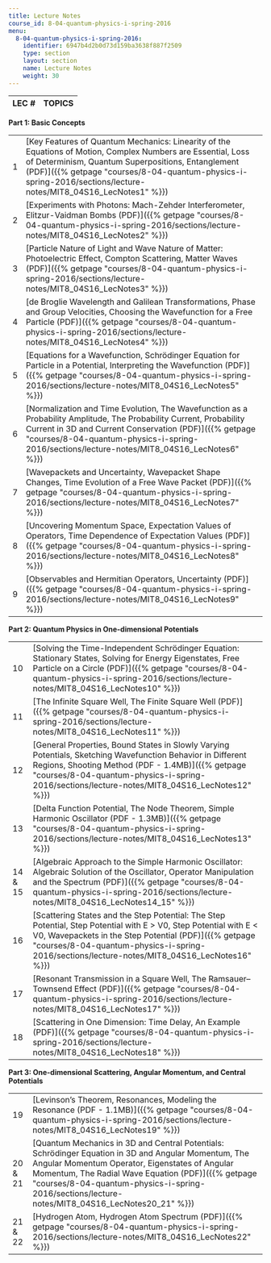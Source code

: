 ```yaml
---
title: Lecture Notes
course_id: 8-04-quantum-physics-i-spring-2016
menu:
  8-04-quantum-physics-i-spring-2016:
    identifier: 6947b4d2b0d73d159ba3638f887f2509
    type: section
    layout: section
    name: Lecture Notes
    weight: 30
---
```

| LEC # | TOPICS |
| --- | --- |

**Part 1: Basic Concepts**

| | |
| --- | --- |
| 1 | [Key Features of Quantum Mechanics: Linearity of the Equations of Motion, Complex Numbers are Essential, Loss of Determinism, Quantum Superpositions, Entanglement (PDF)]({{% getpage "courses/8-04-quantum-physics-i-spring-2016/sections/lecture-notes/MIT8_04S16_LecNotes1" %}}) |
| 2 | [Experiments with Photons: Mach-Zehder Interferometer, Elitzur-Vaidman Bombs (PDF)]({{% getpage "courses/8-04-quantum-physics-i-spring-2016/sections/lecture-notes/MIT8_04S16_LecNotes2" %}}) |
| 3 | [Particle Nature of Light and Wave Nature of Matter: Photoelectric Effect, Compton Scattering, Matter Waves (PDF)]({{% getpage "courses/8-04-quantum-physics-i-spring-2016/sections/lecture-notes/MIT8_04S16_LecNotes3" %}}) |
| 4 | [de Broglie Wavelength and Galilean Transformations, Phase and Group Velocities, Choosing the Wavefunction for a Free Particle (PDF)]({{% getpage "courses/8-04-quantum-physics-i-spring-2016/sections/lecture-notes/MIT8_04S16_LecNotes4" %}}) |
| 5 | [Equations for a Wavefunction, Schrödinger Equation for Particle in a Potential, Interpreting the Wavefunction (PDF)]({{% getpage "courses/8-04-quantum-physics-i-spring-2016/sections/lecture-notes/MIT8_04S16_LecNotes5" %}}) |
| 6 | [Normalization and Time Evolution, The Wavefunction as a Probability Amplitude, The Probability Current, Probability Current in 3D and Current Conservation (PDF)]({{% getpage "courses/8-04-quantum-physics-i-spring-2016/sections/lecture-notes/MIT8_04S16_LecNotes6" %}}) |
| 7 | [Wavepackets and Uncertainty, Wavepacket Shape Changes, Time Evolution of a Free Wave Packet (PDF)]({{% getpage "courses/8-04-quantum-physics-i-spring-2016/sections/lecture-notes/MIT8_04S16_LecNotes7" %}}) |
| 8 | [Uncovering Momentum Space, Expectation Values of Operators, Time Dependence of Expectation Values (PDF)]({{% getpage "courses/8-04-quantum-physics-i-spring-2016/sections/lecture-notes/MIT8_04S16_LecNotes8" %}}) |
| 9 | [Observables and Hermitian Operators, Uncertainty (PDF)]({{% getpage "courses/8-04-quantum-physics-i-spring-2016/sections/lecture-notes/MIT8_04S16_LecNotes9" %}}) |

**Part 2: Quantum Physics in One-dimensional Potentials**

| | |
| --- | --- |
| 10 | [Solving the Time-Independent Schrödinger Equation: Stationary States, Solving for Energy Eigenstates, Free Particle on a Circle (PDF)]({{% getpage "courses/8-04-quantum-physics-i-spring-2016/sections/lecture-notes/MIT8_04S16_LecNotes10" %}}) |
| 11 | [The Infinite Square Well, The Finite Square Well (PDF)]({{% getpage "courses/8-04-quantum-physics-i-spring-2016/sections/lecture-notes/MIT8_04S16_LecNotes11" %}}) |
| 12 | [General Properties, Bound States in Slowly Varying Potentials, Sketching Wavefunction Behavior in Different Regions, Shooting Method (PDF - 1.4MB)]({{% getpage "courses/8-04-quantum-physics-i-spring-2016/sections/lecture-notes/MIT8_04S16_LecNotes12" %}}) |
| 13 | [Delta Function Potential, The Node Theorem, Simple Harmonic Oscillator (PDF - 1.3MB)]({{% getpage "courses/8-04-quantum-physics-i-spring-2016/sections/lecture-notes/MIT8_04S16_LecNotes13" %}}) |
| 14 & 15 | [Algebraic Approach to the Simple Harmonic Oscillator: Algebraic Solution of the Oscillator, Operator Manipulation and the Spectrum (PDF)]({{% getpage "courses/8-04-quantum-physics-i-spring-2016/sections/lecture-notes/MIT8_04S16_LecNotes14_15" %}}) |
| 16 | [Scattering States and the Step Potential: The Step Potential, Step Potential with E > V0, Step Potential with E < V0, Wavepackets in the Step Potential (PDF)]({{% getpage "courses/8-04-quantum-physics-i-spring-2016/sections/lecture-notes/MIT8_04S16_LecNotes16" %}}) |
| 17 | [Resonant Transmission in a Square Well, The Ramsauer–Townsend Effect (PDF)]({{% getpage "courses/8-04-quantum-physics-i-spring-2016/sections/lecture-notes/MIT8_04S16_LecNotes17" %}}) |
| 18 | [Scattering in One Dimension: Time Delay, An Example (PDF)]({{% getpage "courses/8-04-quantum-physics-i-spring-2016/sections/lecture-notes/MIT8_04S16_LecNotes18" %}}) |

**Part 3: One-dimensional Scattering, Angular Momentum, and Central Potentials**

| | |
| --- | --- |
| 19 | [Levinson’s Theorem, Resonances, Modeling the Resonance (PDF - 1.1MB)]({{% getpage "courses/8-04-quantum-physics-i-spring-2016/sections/lecture-notes/MIT8_04S16_LecNotes19" %}}) |
| 20 & 21 | [Quantum Mechanics in 3D and Central Potentials: Schrödinger Equation in 3D and Angular Momentum, The Angular Momentum Operator, Eigenstates of Angular Momentum, The Radial Wave Equation (PDF)]({{% getpage "courses/8-04-quantum-physics-i-spring-2016/sections/lecture-notes/MIT8_04S16_LecNotes20_21" %}}) |
| 21 & 22 | [Hydrogen Atom, Hydrogen Atom Spectrum (PDF)]({{% getpage "courses/8-04-quantum-physics-i-spring-2016/sections/lecture-notes/MIT8_04S16_LecNotes22" %}})